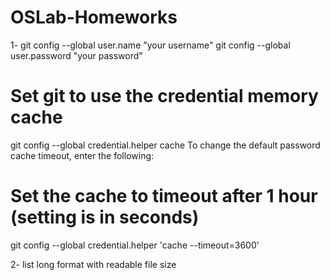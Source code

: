 # OSLab-Homeworks
1- git config --global user.name "your username"
git config --global user.password "your password"
# Set git to use the credential memory cache
git config --global credential.helper cache
To change the default password cache timeout, enter the following:
# Set the cache to timeout after 1 hour (setting is in seconds)
git config --global credential.helper 'cache --timeout=3600'

2- list long format with readable file size
